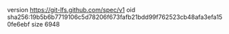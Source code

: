version https://git-lfs.github.com/spec/v1
oid sha256:19b5b6b7719106c5d78206f673fafb21bdd99f762523cb48afa3efa150fe6ebf
size 6948
